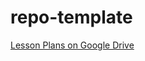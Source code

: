 # repo-template

[Lesson Plans on Google Drive](https://docs.google.com/document/d/1SPLXrCWN5BR57B8SLsZOmWzNrtzRV7mie2Tuds-W0I4/edit?usp=sharing)
